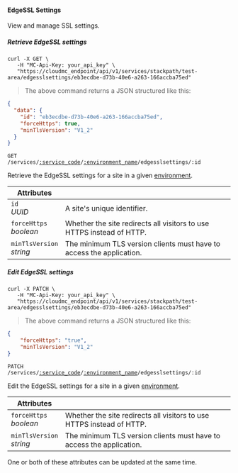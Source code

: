 #### EdgeSSL Settings

View and manage SSL settings.

<!-------------------- RETRIEVE EDGESSL SETTINGS -------------------->

##### Retrieve EdgeSSL settings

```shell
curl -X GET \
   -H "MC-Api-Key: your_api_key" \
   "https://cloudmc_endpoint/api/v1/services/stackpath/test-area/edgesslsettings/eb3ecdbe-d73b-40e6-a263-166accba75ed"
```

> The above command returns a JSON structured like this:

```json
{
  "data": {
    "id": "eb3ecdbe-d73b-40e6-a263-166accba75ed",
    "forceHttps": true,
    "minTlsVersion": "V1_2"
  }
}
```

<code>GET /services/<a href="#administration-service-connections">:service_code</a>/<a href="#administration-environments">:environment_name</a>/edgesslsettings/:id</a></code>

Retrieve the EdgeSSL settings for a site in a given [environment](#administration-environments).

Attributes | &nbsp;
------- | -----------
`id`<br/>*UUID*  | A site's unique identifier. 
`forceHttps`<br/>*boolean*  | Whether the site redirects all visitors to use HTTPS instead of HTTP. 
`minTlsVersion`<br/>*string*  | The minimum TLS version clients must have to access the application. 


##### Edit EdgeSSL settings

```shell
curl -X PATCH \
   -H "MC-Api-Key: your_api_key" \
   "https://cloudmc_endpoint/api/v1/services/stackpath/test-area/edgesslsettings/eb3ecdbe-d73b-40e6-a263-166accba75ed"
```

> The above command returns a JSON structured like this:

```json
{
    "forceHttps": "true",
    "minTlsVersion": "V1_2"
}
```

<code>PATCH /services/<a href="#administration-service-connections">:service_code</a>/<a href="#administration-environments">:environment_name</a>/edgesslsettings/:id</a></code>

Edit the EdgeSSL settings for a site in a given [environment](#administration-environments).

Attributes | &nbsp;
------- | -----------
`forceHttps`<br/>*boolean* | Whether the site redirects all visitors to use HTTPS instead of HTTP.
`minTlsVersion`<br/>*string* | The minimum TLS version clients must have to access the application.

One or both of these attributes can be updated at the same time.
